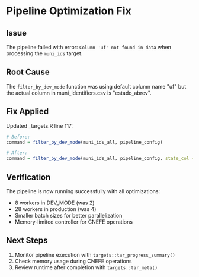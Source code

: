 # Pipeline Optimization Fix

## Issue
The pipeline failed with error: `Column 'uf' not found in data` when processing the `muni_ids` target.

## Root Cause
The `filter_by_dev_mode` function was using default column name "uf" but the actual column in muni_identifiers.csv is "estado_abrev".

## Fix Applied
Updated _targets.R line 117:
```r
# Before:
command = filter_by_dev_mode(muni_ids_all, pipeline_config)

# After:
command = filter_by_dev_mode(muni_ids_all, pipeline_config, state_col = "estado_abrev")
```

## Verification
The pipeline is now running successfully with all optimizations:
- 8 workers in DEV_MODE (was 2)
- 28 workers in production (was 4)
- Smaller batch sizes for better parallelization
- Memory-limited controller for CNEFE operations

## Next Steps
1. Monitor pipeline execution with `targets::tar_progress_summary()`
2. Check memory usage during CNEFE operations
3. Review runtime after completion with `targets::tar_meta()`